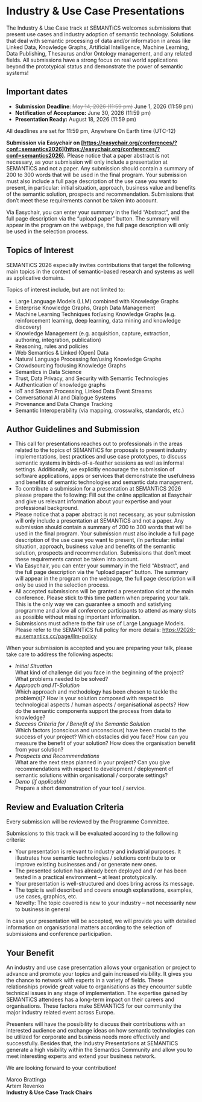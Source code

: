 # Industry & Use Case Presentations

The Industry &amp; Use Case track at SEMANTiCS welcomes submissions that present use cases and industry adoption of semantic technology. Solutions that deal with semantic processing of data and/or information in areas like Linked Data, Knowledge Graphs, Artificial Intelligence, Machine Learning, Data Publishing, Thesaurus and/or Ontology management, and any related fields. All submissions have a strong focus on real world applications beyond the prototypical status and demonstrate the power of semantic systems!

## Important dates

-   **Submission Deadline**: <span style="color:gray; text-decoration: line-through;">May 14, 2026 (11:59 pm)</span>   June 1, 2026 (11:59 pm)
-   **Notification of Acceptance:** June 30, 2026 (11:59 pm)
-   **Presentation Ready:** August 18, 2026 (11:59 pm)

All deadlines are set for 11:59 pm, Anywhere On Earth time (UTC-12)

**Submission via Easychair on [https://easychair.org/conferences/?conf=semantics2026](https://easychair.org/conferences/?conf=semantics2026).** Please notice that a paper abstract is not necessary, as your submission will only include a presentation at SEMANTiCS and not a paper. Any submission should contain a summary of 200 to 300 words that will be used in the final program. Your submission must also include a full page description of the use case you want to present, in particular: initial situation, approach, business value and benefits of the semantic solution, prospects and recommendation. Submissions that don’t meet these requirements cannot be taken into account.

Via Easychair, you can enter your summary in the field “Abstract”, and the full page description via the “upload paper” button. The summary will appear in the program on the webpage, the full page description will only be used in the selection process.

## Topics of Interest

SEMANTiCS 2026 especially invites contributions that target the following main topics in the context of semantic-based research and systems as well as applicative domains.

Topics of interest include, but are not limited to:

-   Large Language Models (LLM) combined with Knowledge Graphs
-   Enterprise Knowledge Graphs, Graph Data Management
-   Machine Learning Techniques for/using Knowledge Graphs (e.g. reinforcement learning, deep learning, data mining and knowledge discovery)
-   Knowledge Management (e.g. acquisition, capture, extraction, authoring, integration, publication)
-   Reasoning, rules and policies
-   Web Semantics & Linked (Open) Data
-   Natural Language Processing for/using Knowledge Graphs
-   Crowdsourcing for/using Knowledge Graphs
-   Semantics in Data Science
-   Trust, Data Privacy, and Security with Semantic Technologies
-   Authentication of knowledge graphs
-   IoT and Stream Processing, Linked Data Event Streams
-   Conversational AI and Dialogue Systems
-   Provenance and Data Change Tracking
-   Semantic Interoperability (via mapping, crosswalks, standards, etc.)

## Author Guidelines and Submission

-   This call for presentations reaches out to professionals in the areas related to the topics of SEMANTiCS for proposals to present industry implementations, best practices and use case prototypes, to discuss semantic systems in birds-of-a-feather sessions as well as informal settings. Additionally, we explicitly encourage the submission of software applications, apps or services that demonstrate the usefulness and benefits of semantic technologies and semantic data management.
-   To contribute a submission for a presentation at SEMANTiCS 2026 please prepare the following: Fill out the online application at Easychair and give us relevant information about your expertise and your professional background.
-   Please notice that a paper abstract is not necessary, as your submission will only include a presentation at SEMANTiCS and not a paper. Any submission should contain a summary of 200 to 300 words that will be used in the final program. Your submission must also include a full page description of the use case you want to present, iIn particular: initial situation, approach, business value and benefits of the semantic solution, prospects and recommendation. Submissions that don’t meet these requirements cannot be taken into account.
-   Via Easychair, you can enter your summary in the field “Abstract”, and the full page description via the “upload paper” button. The summary will appear in the program on the webpage, the full page description will only be used in the selection process.
-   All accepted submissions will be granted a presentation slot at the main conference. Please stick to this time pattern when preparing your talk. This is the only way we can guarantee a smooth and satisfying programme and allow all conference participants to attend as many slots as possible without missing important information.
-   Submissions must adhere to the fair use of Large Language Models. Please refer to the SEMANTiCS full policy for more details: https://2026-eu.semantics.cc/page/llm-policy

When your submission is accepted and you are preparing your talk, please take care to address the following aspects:

-   _Initial Situation_  
     What kind of challenge did you face in the beginning of the project? What problems needed to be solved?
-   _Approach and IT-Solution_  
     Which approach and methodology has been chosen to tackle the problem(s)? How is your solution composed with respect to technological aspects / human aspects / organisational aspects? How do the semantic components support the process from data to knowledge?
-   _Success Criteria for / Benefit of the Semantic Solution_  
     Which factors (conscious and unconscious) have been crucial to the success of your project? Which obstacles did you face? How can you measure the benefit of your solution? How does the organisation benefit from your solution?
-   _Prospects and Recommendations_  
     What are the next steps planned in your project? Can you give recommendations with respect to development / deployment of semantic solutions within organisational / corporate settings?
-   _Demo (if applicable)_  
     Prepare a short demonstration of your tool / service.

## Review and Evaluation Criteria

Every submission will be reviewed by the Programme Committee.

Submissions to this track will be evaluated according to the following criteria:

-   Your presentation is relevant to industry and industrial purposes. It illustrates how semantic technologies / solutions contribute to or improve existing businesses and / or generate new ones.
-   The presented solution has already been deployed and / or has been tested in a practical environment – at least prototypically.
-   Your presentation is well-structured and does bring across its message.
-   The topic is well described and covers enough explanations, examples, use cases, graphics, etc.
-   Novelty: The topic covered is new to your industry – not necessarily new to business in general

In case your presentation will be accepted, we will provide you with detailed information on organisational matters according to the selection of submissions and conference participation.

## Your Benefit

An industry and use case presentation allows your organisation or project to advance and promote your topics and gain increased visibility. It gives you the chance to network with experts in a variety of fields. These relationships provide great value to organisations as they encounter subtle technical issues in any stage of implementation. The expertise gained by SEMANTiCS attendees has a long-term impact on their careers and organisations. These factors make SEMANTiCS for our community the major industry related event across Europe.

Presenters will have the possibility to discuss their contributions with an interested audience and exchange ideas on how semantic technologies can be utilized for corporate and business needs more effectively and successfully. Besides that, the Industry Presentations at SEMANTiCS generate a high visibility within the Semantics Community and allow you to meet interesting experts and extend your business network.

We are looking forward to your contribution!

Marco Brattinga  
Artem Revenko  
**Industry & Use Case Track Chairs**
